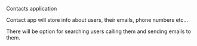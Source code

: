 Contacts application

Contact app will store info about users, their emails, phone numbers etc...

There will be option for searching users calling them and sending emails to them.

